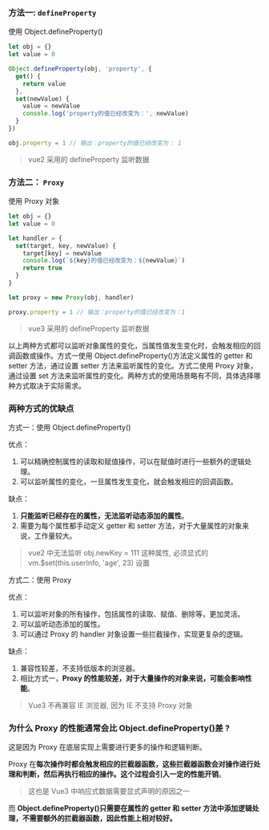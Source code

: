 ### 方法一: `defineProperty`

使用 Object.defineProperty()

```javascript
let obj = {}
let value = 0

Object.defineProperty(obj, 'property', {
  get() {
    return value
  },
  set(newValue) {
    value = newValue
    console.log('property的值已经改变为：', newValue)
  }
})

obj.property = 1 // 输出：property的值已经改变为： 1
```

> vue2 采用的 defineProperty 监听数据

### 方法二： `Proxy`

使用 Proxy 对象

```javascript
let obj = {}
let value = 0

let handler = {
  set(target, key, newValue) {
    target[key] = newValue
    console.log(`${key}的值已经改变为：${newValue}`)
    return true
  }
}

let proxy = new Proxy(obj, handler)

proxy.property = 1 // 输出：property的值已经改变为：1
```

> vue3 采用的 defineProperty 监听数据

以上两种方式都可以监听对象属性的变化，当属性值发生变化时，会触发相应的回调函数或操作。方式一使用 Object.defineProperty()方法定义属性的 getter 和 setter 方法，通过设置 setter 方法来监听属性的变化。方式二使用 Proxy 对象，通过设置 set 方法来监听属性的变化。两种方式的使用场景略有不同，具体选择哪种方式取决于实际需求。

### 两种方式的优缺点

方式一：使用 Object.defineProperty()

优点：

1. 可以精确控制属性的读取和赋值操作，可以在赋值时进行一些额外的逻辑处理。
2. 可以监听属性的变化，一旦属性发生变化，就会触发相应的回调函数。

缺点：

1. **只能监听已经存在的属性，无法监听动态添加的属性**。
2. 需要为每个属性都手动定义 getter 和 setter 方法，对于大量属性的对象来说，工作量较大。

> vue2 中无法监听 obj.newKey = 111 这种属性, 必须显式的 vm.$set(this.userInfo, 'age', 23) 设置

方式二：使用 Proxy

优点：

1. 可以监听对象的所有操作，包括属性的读取、赋值、删除等，更加灵活。
2. 可以监听动态添加的属性。
3. 可以通过 Proxy 的 handler 对象设置一些拦截操作，实现更复杂的逻辑。

缺点：

1. 兼容性较差，不支持低版本的浏览器。
2. 相比方式一，**Proxy 的性能较差，对于大量操作的对象来说，可能会影响性能**。

> Vue3 不再兼容 IE 浏览器, 因为 IE 不支持 Proxy 对象

### 为什么 Proxy 的性能通常会比 Object.defineProperty()差 ?

这是因为 Proxy 在底层实现上需要进行更多的操作和逻辑判断。

Proxy 在**每次操作时都会触发相应的拦截器函数，这些拦截器函数会对操作进行处理和判断，然后再执行相应的操作。这个过程会引入一定的性能开销**。

> 这也是 Vue3 中响应式数据需要显式声明的原因之一

而 **Object.defineProperty()只需要在属性的 getter 和 setter 方法中添加逻辑处理，不需要额外的拦截器函数，因此性能上相对较好。**
